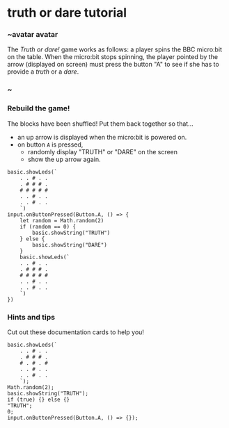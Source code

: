 # truth or dare tutorial

### ~avatar avatar



The *Truth or dare!* game works as follows: a player spins the BBC micro:bit on the table. 
When the micro:bit stops spinning, the player pointed by the arrow (displayed on screen) must press the button "A" 
to see if she has to provide a *truth* or a *dare*.

### ~

### Rebuild the game!

The blocks have been shuffled! Put them back together so that...
* an up arrow is displayed when the micro:bit is powered on.
* on button `A` is pressed,
  * randomly display "TRUTH" or "DARE" on the screen
  * show the up arrow again.

```shuffle
basic.showLeds(`
    . . # . .
    . # # # .
    # # # # #
    . . # . .
    . . # . .
    `)
input.onButtonPressed(Button.A, () => {
    let random = Math.random(2)
    if (random == 0) {
        basic.showString("TRUTH")
    } else {
        basic.showString("DARE")
    }
    basic.showLeds(`
    . . # . .
    . # # # .
    # # # # #
    . . # . .
    . . # . .
    `)
})
```
### Hints and tips
Cut out these documentation cards to help you!

```cards
basic.showLeds(`
    . . # . .
    . # # # .
    # . # . #
    . . # . .
    . . # . .
    `);
Math.random(2);
basic.showString("TRUTH");
if (true) {} else {}
"TRUTH";
0;
input.onButtonPressed(Button.A, () => {});
```

